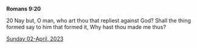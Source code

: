 **Romans 9:20**

20 Nay but, O man, who art thou that repliest against God? Shall the thing formed say to him that formed it, Why hast thou made me thus?

[Sunday 02-April, 2023](https://t.me/s/daily_scripture)
